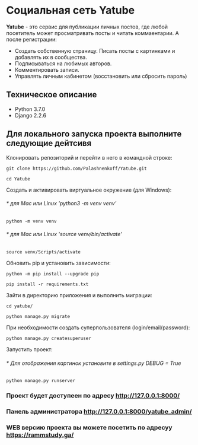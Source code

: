 # Социальная сеть Yatube

**Yatube** - это сервис для публикации личных постов, где любой посетитель может просматривать посты и читать коммаентарии.
А после регистрации:
- Создать собственную страницу. Писать посты с картинками и добавлять их в сообщества.
- Подписываться на любимых авторов. 
- Комментировать записи.
- Управлять личным кабинетом (восстановить или сбросить пароль)


## Техническое описание

- Python 3.7.0
- Django 2.2.6

## Для локального запуска проекта выполните следующие дейтсивя

Клонировать репозиторий и перейти в него в командной строке:
```
git clone https://github.com/Palashnenkoff/Yatube.git
```
```
cd Yatube
```
  
Cоздать и активировать виртуальное окружение (для Windows):

###### * для Mac или Linux 'python3 -m venv venv'  
```
python -m venv venv
```

###### * для Mac или Linux 'source venv/bin/activate' 
```
source venv/Scripts/activate 
```

Обновить pip и установить зависимости:
```
python -m pip install --upgrade pip
```
```
pip install -r requirements.txt
```
Зайти в директорию приложения и выполнить миграции:
```
cd yatube/
```
```
python manage.py migrate
```
При необходимости создать суперпользователя (login/email/password):
```
python manage.py createsuperuser
```
Запустить проект:
###### * Для отображения картинок установите в settings.py DEBUG = True 
```
python manage.py runserver
```
### Проект будет доступеен по адресу http://127.0.0.1:8000/
### Панель администратора http://127.0.0.1:8000/yatube_admin/
### WEB версию проекта вы можете посетить по адресуу https://rammstudy.ga/ 
